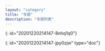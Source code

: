 ```yaml
---
layout: "category"
title: "专题"
description: "专题列表"
---
```

{: id="20201220214147-8nhq1q0"}


{: id="20201220214147-jpy0zjw" type="doc"}
